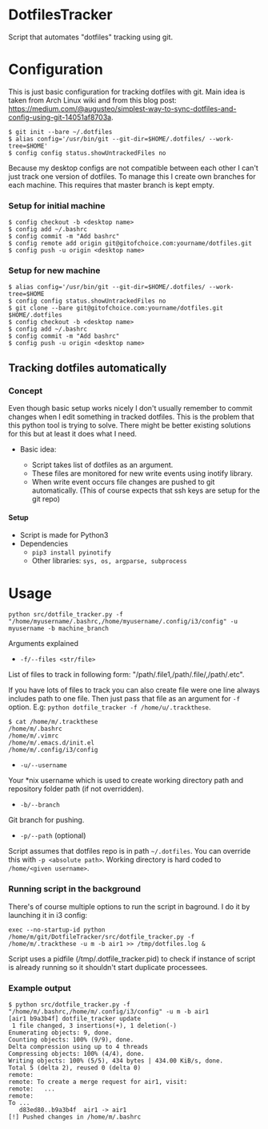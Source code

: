 # DotfilesTracker 

Script that automates "dotfiles" tracking using git.


# Configuration


This is just basic configuration for tracking dotfiles with git. Main idea is taken from Arch Linux wiki and from this blog post: https://medium.com/@augusteo/simplest-way-to-sync-dotfiles-and-config-using-git-14051af8703a.


```
$ git init --bare ~/.dotfiles
$ alias config='/usr/bin/git --git-dir=$HOME/.dotfiles/ --work-tree=$HOME'
$ config config status.showUntrackedFiles no
```

Because my desktop configs are not compatible between each other I can't just track one version of dotfiles.
To manage this I create own branches for each machine. This requires that master branch is kept empty.

### Setup for initial machine

```
$ config checkout -b <desktop name>
$ config add ~/.bashrc 
$ config commit -m "Add bashrc" 
$ config remote add origin git@gitofchoice.com:yourname/dotfiles.git 
$ config push -u origin <desktop name>
```


### Setup for new machine

```
$ alias config='/usr/bin/git --git-dir=$HOME/.dotfiles/ --work-tree=$HOME
$ config config status.showUntrackedFiles no
$ git clone --bare git@gitofchoice.com:yourname/dotfiles.git $HOME/.dotfiles
$ config checkout -b <desktop name>
$ config add ~/.bashrc
$ config commit -m "Add bashrc"
$ config push -u origin <desktop name>
```


## Tracking dotfiles automatically

### Concept

Even though basic setup works nicely I don't usually remember to commit changes when I edit something in tracked dotfiles.
This is the problem that this python tool is trying to solve. There might be better existing solutions for this but at least it does what I need.

 - Basic idea: 

   - Script takes list of dotfiles as an argument.
   - These files are monitored for new write events using inotify library.
   - When write event occurs file changes are pushed to git automatically. (This of course expects that ssh keys are setup for the git repo)

#### Setup

 - Script is made for Python3
 - Dependencies
   - `pip3 install pyinotify`
   - Other libraries: `sys, os, argparse, subprocess`



# Usage

`python src/dotfile_tracker.py -f "/home/myusername/.bashrc,/home/myusername/.config/i3/config" -u myusername -b machine_branch`

Arguments explained

 - `-f/--files <str/file>`

List of files to track in following form: "/path/.file1,/path/.file/,/path/.etc".

If you have lots of files to track you can also create file were one line always includes path to one file. 
Then just pass that file as an argument for `-f` option. E.g: `python dotfile_tracker -f /home/u/.trackthese`.

```
$ cat /home/m/.trackthese
/home/m/.bashrc
/home/m/.vimrc
/home/m/.emacs.d/init.el
/home/m/.config/i3/config
```

- `-u/--username`

Your *nix username which is used to create working directory path and repository folder path (if not overridden).

- `-b/--branch`

Git branch for pushing.

- `-p/--path` (optional)

Script assumes that dotfiles repo is in path `~/.dotfiles`.
You can override this with `-p <absolute path>`. Working directory is hard coded to `/home/<given username>`.


### Running script in the background
There's of course multiple options to run the script in baground.
I do it by launching it in i3 config:

`exec --no-startup-id python /home/m/git/DotfileTracker/src/dotfile_tracker.py -f /home/m/.trackthese -u m -b air1 >> /tmp/dotfiles.log &`

Script uses a pidfile (/tmp/.dotfile_tracker.pid) to check if instance of script is already running so it shouldn't start duplicate processees.

### Example output

```
$ python src/dotfile_tracker.py -f "/home/m/.bashrc,/home/m/.config/i3/config" -u m -b air1
[air1 b9a3b4f] dotfile_tracker update
 1 file changed, 3 insertions(+), 1 deletion(-)
Enumerating objects: 9, done.
Counting objects: 100% (9/9), done.
Delta compression using up to 4 threads
Compressing objects: 100% (4/4), done.
Writing objects: 100% (5/5), 434 bytes | 434.00 KiB/s, done.
Total 5 (delta 2), reused 0 (delta 0)
remote: 
remote: To create a merge request for air1, visit:
remote:   ...
remote: 
To ...
   d83ed80..b9a3b4f  air1 -> air1
[!] Pushed changes in /home/m/.bashrc
```

